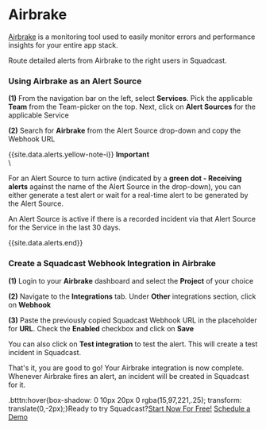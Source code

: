 # Airbrake

[Airbrake](https://airbrake.io/) is a monitoring tool used to easily monitor errors and performance insights for your entire app stack.

Route detailed alerts from Airbrake to the right users in Squadcast.

### Using Airbrake as an Alert Source

**(1)** From the navigation bar on the left, select **Services**. Pick the applicable **Team** from the Team-picker on the top. Next, click on **Alert Sources** for the applicable Service

**(2)** Search for **Airbrake** from the Alert Source drop-down and copy the Webhook URL

\{{site.data.alerts.yellow-note-i\}} **Important**\
\


For an Alert Source to turn active (indicated by a **green dot - Receiving alerts** against the name of the Alert Source in the drop-down), you can either generate a test alert or wait for a real-time alert to be generated by the Alert Source.

An Alert Source is active if there is a recorded incident via that Alert Source for the Service in the last 30 days.

\{{site.data.alerts.end\}}

### Create a Squadcast Webhook Integration in Airbrake

**(1)** Login to your **Airbrake** dashboard and select the **Project** of your choice

**(2)** Navigate to the **Integrations** tab. Under **Other** integrations section, click on **Webhook**

**(3)** Paste the previously copied Squadcast Webhook URL in the placeholder for **URL**. Check the **Enabled** checkbox and click on **Save**

You can also click on **Test integration** to test the alert. This will create a test incident in Squadcast.

That's it, you are good to go! Your Airbrake integration is now complete. Whenever Airbrake fires an alert, an incident will be created in Squadcast for it.

.btttn:hover{box-shadow: 0 10px 20px 0 rgba(15,97,221,.25); transform: translate(0,-2px);}Ready to try Squadcast?[Start Now For Free!](https://app.squadcast.com/register) [Schedule a Demo](https://calendly.com/renuka-squadcast/30min)
